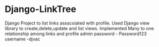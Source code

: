 # Django-LinkTree
Django Project to list links assscoiated with profile. Used Django view library to  create,delete,update and list views. Implemented Many to one relationship among links and profile
admin password - Password123
username -djvac
